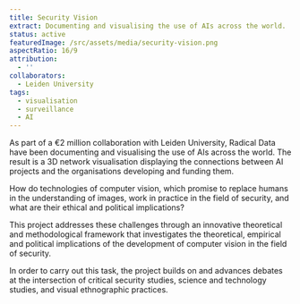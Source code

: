 ```yaml
---
title: Security Vision
extract: Documenting and visualising the use of AIs across the world.
status: active
featuredImage: /src/assets/media/security-vision.png
aspectRatio: 16/9
attribution:
  - ''
collaborators:
  - Leiden University
tags:
  - visualisation
  - surveillance
  - AI
---
```


As part of a €2 million collaboration with Leiden University, Radical Data have been documenting and visualising the use of AIs across the world. The result is a 3D network visualisation displaying the connections between AI projects and the organisations developing and funding them.

How do technologies of computer vision, which promise to replace humans in the understanding of images, work in practice in the field of security, and what are their ethical and political implications?

This project addresses these challenges through an innovative theoretical and methodological framework that investigates the theoretical, empirical and political implications of the development of computer vision in the field of security.&#x20;

In order to carry out this task, the project builds on and advances debates at the intersection of critical security studies, science and technology studies, and visual ethnographic practices.
